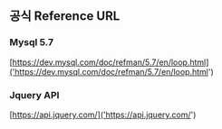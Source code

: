 ## 공식 Reference URL 

### Mysql 5.7 
[https://dev.mysql.com/doc/refman/5.7/en/loop.html]('https://dev.mysql.com/doc/refman/5.7/en/loop.html')

### Jquery API 
[https://api.jquery.com/]('https://api.jquery.com/')
